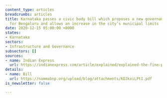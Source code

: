 ```yaml
---
content_type: articles
breadcrumbs: articles
title: Karnataka passes a civic body bill which proposes a new governance structure
  for Bengaluru and allows an increase in the city’s municipal limits
date: 2020-12-15 05:00:00 +0000
states:
- Karnataka
sectors:
- Infrastructure and Governance
subsectors: []
sources:
- name: Indian Express
  url: https://indianexpress.com/article/explained/explained-the-fine-print-of-bengaluru-civic-body-bill-passed-by-karnataka-7099951/
details:
- name: Bill
  url: https://nammabnp.org/upload/blog/attachments/KDJkxiLPtI.pdf
is_newsletter: false

---
```

